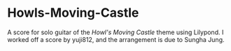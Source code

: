 # Howls-Moving-Castle

A score for solo guitar of the *Howl's Moving Castle* theme using Lilypond. I worked off a score by yuji812, and the arrangement is due to Sungha Jung.
